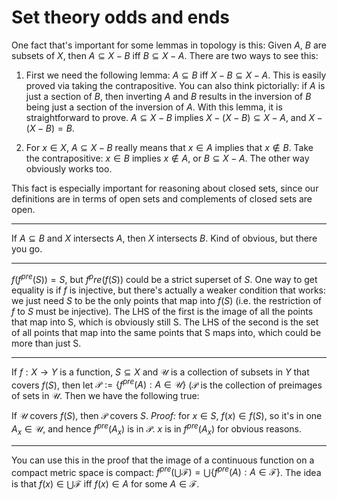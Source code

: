 # Set theory odds and ends

One fact that's important for some lemmas in topology is this: Given $A$, $B$ are subsets of $X$, then $A \subseteq X - B$ iff $B \subseteq X - A$. There are two ways to see this:

 1. First we need the following lemma: $A \subseteq B$ iff $X-B \subseteq X-A$. This is easily proved via taking the contrapositive. You can also think pictorially: if $A$ is just a section of $B$, then inverting $A$ and $B$ results in the inversion of $B$ being just a section of the inversion of $A$.
    With this lemma, it is straightforward to prove. $A \subseteq X-B$ implies $X - (X - B) \subseteq X - A$, and $X - (X - B) = B$.

 2. For $x \in X$, $A \subseteq X - B$ really  means that $x \in A$ implies that $x \notin B$. Take the contrapositive: $x \in B$ implies $x \notin A$, or $B \subseteq X - A$. The other way obviously works too.

This fact is especially important for reasoning about closed sets, since our definitions are in terms of open sets and complements of closed sets are open.

---

If $A \subseteq B$ and $X$ intersects $A$, then $X$ intersects $B$. Kind of obvious, but there you go.

---

$f(f^{pre}(S) ) = S$, but $f^pre(f(S))$ could be a strict superset of $S$. One way to get equality is if $f$ is injective, but there's actually a weaker condition that works: we just need $S$ to be the only points that map into $f(S)$ (i.e. the restriction of $f$ to $S$ must be injective). The LHS of the first is the image of all the points that map into S, which is obviously still S. The LHS of the second is the set of all points that map into the same points that S maps into, which could be more than just S.

---

If $f: X \rightarrow Y$ is a function, $S \subseteq X$ and $\mathcal{U}$ is a collection of subsets in $Y$ that covers $f(S)$, then let $\mathcal{P} := \{f^{pre}(A) : A \in \mathcal{U}\}$ ($\mathcal{P}$ is the collection of preimages of sets in $\mathcal{U}$. Then we have the following true:

If $\mathcal{U}$ covers $f(S)$, then $\mathcal{P}$ covers $S$. *Proof:* for $x \in S$, $f(x) \in f(S)$, so it's in one $A_x \in \mathcal{U}$, and hence $f^{pre}(A_x)$ is in $\mathcal{P}$. $x$ is in $f^{pre}(A_x)$ for obvious reasons.

---

You can use this in the proof that the image of a continuous function on a compact metric space is compact: $f^{pre}(\bigcup \mathcal{F}) = \bigcup \{ f^{pre}(A) : A \in \mathcal{F}\}$. The idea is that $f(x) \in \bigcup \mathcal{F}$ iff $f(x) \in A$ for some $A \in \mathcal{F}$.
